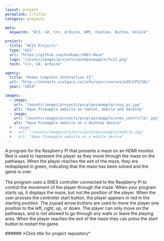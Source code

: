 ```yaml
---
layout: project
permalink: /:title/
category: projects

meta:
  keywords: "HCI, C#, C++, Arduino, WPF, Fashion, Button, Unlock"

project:
  title: "HCI2 Projects"
  type: "HCI"
  url: "https://github.com/ksdhami/SNES-Maze"
  logo: "/assets/images/projects/pinkpineapple/hci2.png"
  tech: "C++, C#, Arduino"

agency:
  title: "Human Computer Interaction II"
  url: "http://contacts.ucalgary.ca/info/cpsc/courses/w19/CPSC581"
  year: "2019"

images:
  - image:
    url: "/assets/images/projects/purplepineapple/rasp_pi.jpg"
    alt: "Aqua Pineapple website on tablet, mobile and desktop"
  - image:
    url: "/assets/images/projects/purplepineapple/snes_controller.jpg"
    alt: "Aqua Pineapple website on a desktop device"
  # - image:
  #   url: "/assets/images/projects/purplepineapple/mobile.jpg"
  #   alt: "Aqua Pineapple website on a mobile device"
---
```

<p>A program for the Raspberry Pi that presents a maze on an HDMI monitor. Red is used to represent the player as they move through the maze on the pathways. When the player reaches the exit of the maze, they are redisplayed in green, indicating that the maze has been solved and the game is over.
<br><br>
The program uses a SNES controller connected to the Raspberry Pi to control the movement of the player through the maze. When your program starts up, it displays the maze, but not the position of the player. When the user presses the controller start button, the player appears in red in the starting position. The joypad arrow buttons are used to move the player one position to the left, right, up, or down. The player can only move on the pathways, and is not allowed to go through any walls or leave the playing area. When the player reaches the exit of the maze they can press the start button to restart the game.
<br>
</p>
###### *Click title for project repository*